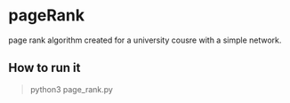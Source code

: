# pageRank
page rank algorithm created for a university cousre with a simple network.

## How to run it
> python3 page_rank.py
